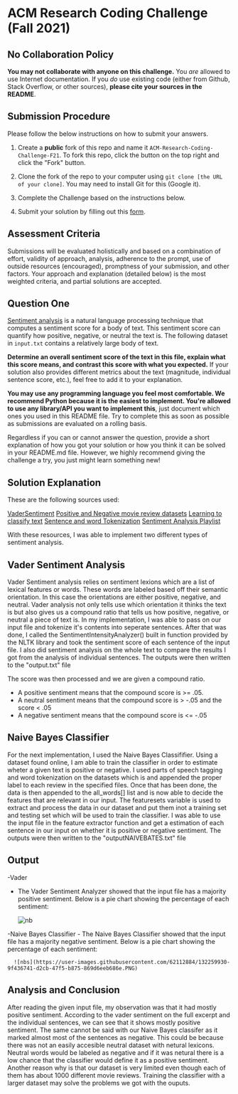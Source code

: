 # ACM Research Coding Challenge (Fall 2021)

## [](https://github.com/ACM-Research/Coding-Challenge-F21#no-collaboration-policy)No Collaboration Policy

**You may not collaborate with anyone on this challenge.**  You  _are_  allowed to use Internet documentation. If you  _do_  use existing code (either from Github, Stack Overflow, or other sources),  **please cite your sources in the README**.

## [](https://github.com/ACM-Research/Coding-Challenge-F21#submission-procedure)Submission Procedure

Please follow the below instructions on how to submit your answers.

1.  Create a  **public**  fork of this repo and name it  `ACM-Research-Coding-Challenge-F21`. To fork this repo, click the button on the top right and click the "Fork" button.

2.  Clone the fork of the repo to your computer using  `git clone [the URL of your clone]`. You may need to install Git for this (Google it).

3.  Complete the Challenge based on the instructions below.

4.  Submit your solution by filling out this [form](https://acmutd.typeform.com/to/zF1IcBGR).

## Assessment Criteria 

Submissions will be evaluated holistically and based on a combination of effort, validity of approach, analysis, adherence to the prompt, use of outside resources (encouraged), promptness of your submission, and other factors. Your approach and explanation (detailed below) is the most weighted criteria, and partial solutions are accepted. 

## [](https://github.com/ACM-Research/Coding-Challenge-S21#question-one)Question One

[Sentiment analysis](https://en.wikipedia.org/wiki/Sentiment_analysis) is a natural language processing technique that computes a sentiment score for a body of text. This sentiment score can quantify how positive, negative, or neutral the text is. The following dataset in  `input.txt`  contains a relatively large body of text.

**Determine an overall sentiment score of the text in this file, explain what this score means, and contrast this score with what you expected.**  If your solution also provides different metrics about the text (magnitude, individual sentence score, etc.), feel free to add it to your explanation.   

**You may use any programming language you feel most comfortable. We recommend Python because it is the easiest to implement. You're allowed to use any library/API you want to implement this**, just document which ones you used in this README file. Try to complete this as soon as possible as submissions are evaluated on a rolling basis.

Regardless if you can or cannot answer the question, provide a short explanation of how you got your solution or how you think it can be solved in your README.md file. However, we highly recommend giving the challenge a try, you just might learn something new!

## Solution Explanation

These are the following sources used:

[VaderSentiment](https://github.com/cjhutto/vaderSentiment#introduction)
[Positive and Negative movie review datasets](https://pythonprogramming.net/static/downloads/short_reviews/)
[Learning to classify text](https://www.nltk.org/book/ch06.html)
[Sentence and word Tokenization](https://stackoverflow.com/questions/37605710/tokenize-a-paragraph-into-sentence-and-then-into-words-in-nltk)
[Sentiment Analysis Playlist](https://www.youtube.com/watch?v=FLZvOKSCkxY&list=PLQVvvaa0QuDf2JswnfiGkliBInZnIC4HL&t=0s)

With these resources, I was able to implement two different types of sentiment analysis.

## Vader Sentiment Analysis

Vader Sentiment analysis relies on sentiment lexions which are a list of lexical features or words. These words are labeled based off their semantic orientation. In this case the orientations are either positive, negative, and neutral. Vader analysis not only tells use which orientation it thinks the text is but also gives us a compound ratio that tells us how positive, negative, or neutral a piece of text is. In my implementation, I was able to pass on our input file and tokenize it's contents into seperate sentences. After that was done, I called the SentimentIntensityAnalyzer() built in function provided by the NLTK library and took the sentiment score of each sentence of the input file. I also did sentiment analysis on the whole text to compare the results I got from the analysis of individual sentences. The outputs were then written to the "output.txt" file

The score was then processed and we are given a compound ratio. 
  - A positive sentiment means that the compound score is >= .05. 
  - A neutral sentiment means that the compound score is > -.05 and the score < .05
  - A negative sentiment means that the compound score is <= -.05

## Naive Bayes Classifier

 For the next implementation, I used the Naive Bayes Classififier. Using a dataset found online, I am able to train the classifier in order to estimate wheter a given text is positive or negative. I used parts of speech tagging and word tokenization on the datasets which is and appended the proper label to each review in the specified files. Once that has been done, the data is then appended to the all_words[] list and is now able to decide the features that are relevant in our input. The featuresets variable is used to extract and process the data in our dataset and put them inot a training set and testing set which will be used to train the classifier. I was able to use the input file in the feature extractor function and get a estimation of each sentence in our input on whether it is positive or negative sentiment. The outputs were then written to the "outputNAIVEBATES.txt" file
 
 ## Output
 
 -Vader
   - The Vader Sentiment Analyzer showed that the input file has a majority positive sentiment. Below is a pie chart showing the percentage of each sentiment:
     
      ![nb](https://user-images.githubusercontent.com/62112884/132259296-0de1bfbb-ea85-479e-8d91-64a0283a4d7a.PNG)
      
      
   -Naive Bayes Classifier
    - The Naive Bayes Classifier showed that the input file has a majority negative sentiment. Below is a pie chart showing the percentage of each sentiment:
      
      ![nbs](https://user-images.githubusercontent.com/62112884/132259930-9f436741-d2cb-47f5-b875-869d6eeb686e.PNG)


     
## Analysis and Conclusion

After reading the given input file, my observation was that it had mostly positive sentiment. According to the vader sentiment on the full excerpt and the individual sentences, we can see that it shows mostly positive sentiment. The same cannot be said with our Naive Bayes classifer as it marked almost most of the sentences as negative. This could be because there was not an easily accesible neutral dataset with netural lexicons. Neutral words would be labeled as negative and if it was netural there is a low chance that the classifier would define it as a positive sentiment. Another reason why is that our dataset is very limited even though each of them has about 1000 different movie reviews. Training the classifier with a larger dataset may solve the problems we got with the ouputs.

